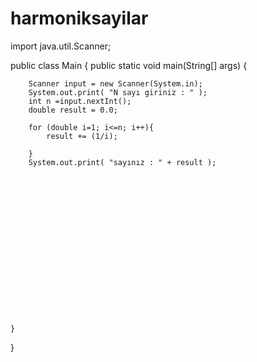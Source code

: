 # harmoniksayilar

import java.util.Scanner;

public class Main {
    public static void main(String[] args) {

        Scanner input = new Scanner(System.in);
        System.out.print( "N sayı giriniz : " );
        int n =input.nextInt();
        double result = 0.0;

        for (double i=1; i<=n; i++){
            result += (1/i);

        }
        System.out.print( "sayınız : " + result );


















    }
}

































